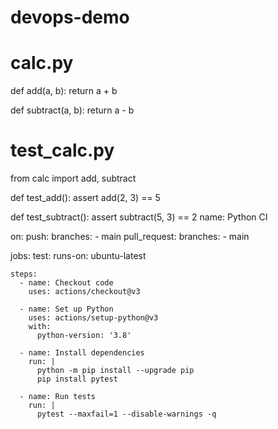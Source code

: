 # devops-demo

# calc.py

def add(a, b):
    return a + b

def subtract(a, b):
    return a - b
# test_calc.py
from calc import add, subtract

def test_add():
    assert add(2, 3) == 5

def test_subtract():
    assert subtract(5, 3) == 2
name: Python CI

on:
  push:
    branches:
      - main
  pull_request:
    branches:
      - main

jobs:
  test:
    runs-on: ubuntu-latest

    steps:
      - name: Checkout code
        uses: actions/checkout@v3

      - name: Set up Python
        uses: actions/setup-python@v3
        with:
          python-version: '3.8'

      - name: Install dependencies
        run: |
          python -m pip install --upgrade pip
          pip install pytest

      - name: Run tests
        run: |
          pytest --maxfail=1 --disable-warnings -q
